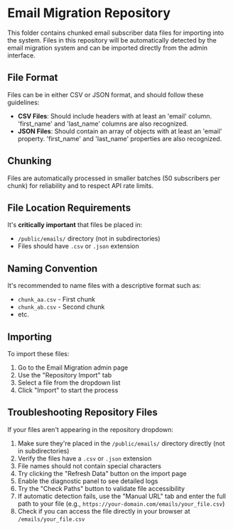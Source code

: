 
# Email Migration Repository

This folder contains chunked email subscriber data files for importing into the system. 
Files in this repository will be automatically detected by the email migration system and can be imported directly from the admin interface.

## File Format

Files can be in either CSV or JSON format, and should follow these guidelines:

- **CSV Files**: Should include headers with at least an 'email' column. 'first_name' and 'last_name' columns are also recognized.
- **JSON Files**: Should contain an array of objects with at least an 'email' property. 'first_name' and 'last_name' properties are also recognized.

## Chunking

Files are automatically processed in smaller batches (50 subscribers per chunk) for reliability and to respect API rate limits.

## File Location Requirements

It's **critically important** that files be placed in:
- `/public/emails/` directory (not in subdirectories)
- Files should have `.csv` or `.json` extension 

## Naming Convention

It's recommended to name files with a descriptive format such as:
- `chunk_aa.csv` - First chunk
- `chunk_ab.csv` - Second chunk
- etc.

## Importing

To import these files:
1. Go to the Email Migration admin page
2. Use the "Repository Import" tab
3. Select a file from the dropdown list
4. Click "Import" to start the process

## Troubleshooting Repository Files

If your files aren't appearing in the repository dropdown:

1. Make sure they're placed in the `/public/emails/` directory directly (not in subdirectories)
2. Verify the files have a `.csv` or `.json` extension
3. File names should not contain special characters
4. Try clicking the "Refresh Data" button on the import page
5. Enable the diagnostic panel to see detailed logs
6. Try the "Check Paths" button to validate file accessibility
7. If automatic detection fails, use the "Manual URL" tab and enter the full path to your file (e.g., `https://your-domain.com/emails/your_file.csv`)
8. Check if you can access the file directly in your browser at `/emails/your_file.csv`

